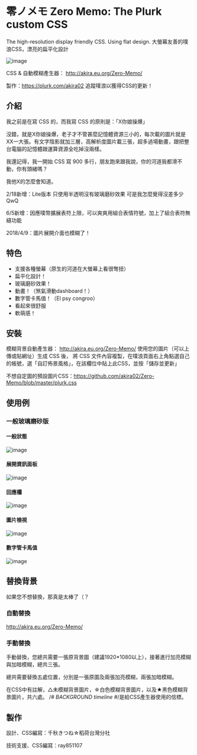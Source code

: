 # 零ノメモ Zero Memo: The Plurk custom CSS

The high-resolution display friendly CSS. Using flat design. 
大螢幕友善的噗浪CSS，漂亮的扁平化設計

![image](https://user-images.githubusercontent.com/4176802/38499717-0a71da0c-3c3b-11e8-8a05-d11b2bb179d4.png)


CSS & 自動模糊產生器： http://akira.eu.org/Zero-Memo/

製作：https://plurk.com/akira02
追蹤噗浪以獲得CSS的更新！

## 介紹

我之前是在寫 CSS 的，而我寫 CSS 的原則是：「X你娘操爆」

沒錯，就是X你娘操爆，老子才不管甚麼記憶體資源三小的，每次載的圖片就是XX一大張。有文字陰影就加三層，高解析度圖片載三張，超多過場動畫，跟把整台電腦的記憶體跟運算資源全吃掉沒兩樣。

我還記得，我一開始 CSS 寫 900 多行，朋友跑來跟我說，你的河道我都滑不動，你有頭緒嗎？
 
我他X的怎麼會知道。

2/18新增：Lite版本 只使用半透明沒有玻璃磨砂效果
可是我怎麼覺得沒差多少QwQ

6/5新增：因應噗幣擴展表符上限，可以爽爽用組合表情符號，加上了組合表符無縫功能

2018/4/9：圖片展開介面也模糊了！

## 特色
+ 支援各種螢幕（原生的河道在大螢幕上看很彆扭）
+ 扁平化設計！
+ 玻璃磨砂效果！
+ 動畫！（煞氣滑動dashboard！）
+ 數字管卡馬值！（El psy congroo）
+ 看起來很舒服
+ 軟萌感！

## 安裝

模糊背景自動產生器：
http://akira.eu.org/Zero-Memo/ 
使用您的圖片（可以上傳或貼網址）生成 CSS 後，
將 CSS 文件內容複製，在噗浪頁面右上角點選自己的帳號，選「自訂佈景風格」，在該欄位中貼上此CSS，並按「儲存並更新」

不想自定圖的預設圖片CSS：https://github.com/akira02/Zero-Memo/blob/master/plurk.css

## 使用例

### 一般玻璃磨砂版
#### 一般狀態
![image](https://user-images.githubusercontent.com/4176802/38499709-0604d172-3c3b-11e8-876f-0c0b00e2609f.png)
#### 展開資訊面板
![image](https://user-images.githubusercontent.com/4176802/38499717-0a71da0c-3c3b-11e8-8a05-d11b2bb179d4.png)
#### 回應欄
![image](https://user-images.githubusercontent.com/4176802/38499743-204a05f2-3c3b-11e8-9318-9bfc897bfa84.png)
#### 圖片檢視
![image](https://user-images.githubusercontent.com/4176802/38499769-2cd49602-3c3b-11e8-8e24-8601674b776b.png)
#### 數字管卡馬值
![image](https://user-images.githubusercontent.com/4176802/38500124-11b5fe3c-3c3c-11e8-958e-866fc9043756.png)

## 替換背景
如果您不想替換，那真是太棒了（？

### 自動替換
http://akira.eu.org/Zero-Memo/
### 手動替換
手動替換，您總共需要一張原背景圖（建議1920*1080以上），接著進行加亮模糊與加暗模糊，總共三張。

總共需要替換五處位置，分別是一張原圖及兩張加亮模糊，兩張加暗模糊。

在CSS中有註解，△未模糊背景圖片，☆白色模糊背景圖片，以及★黑色模糊背景圖片，共六處。
/*# BACKGROUND timeline #*/是給CSS產生器使用的信標。


## 製作
設計、CSS編寫：千秋きつね☆稻荷台灣分社

技術支援、CSS編寫：ray851107
